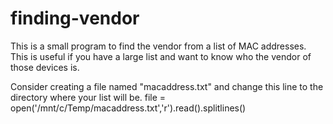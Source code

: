 # finding-vendor

This is a small program to find the vendor from a list of MAC addresses. This is useful if you have a large list and want to know who the vendor of those devices is.

Consider creating a file named "macaddress.txt" and change this line to the directory where your list will be.
file = open('/mnt/c/Temp/macaddress.txt','r').read().splitlines()
